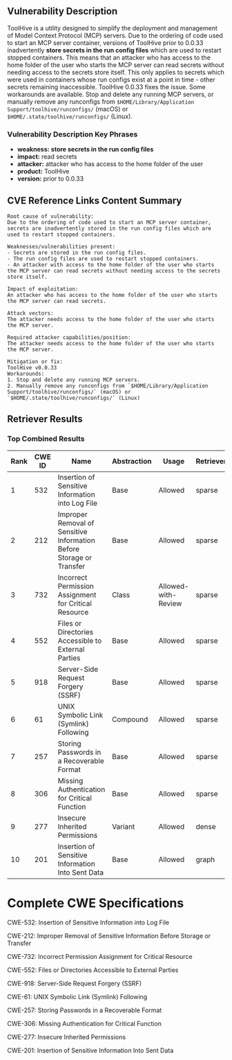 ## Vulnerability Description
ToolHive is a utility designed to simplify the deployment and management of Model Context Protocol (MCP) servers. Due to the ordering of code used to start an MCP server container, versions of ToolHive prior to 0.0.33 inadvertently **store secrets in the run config files** which are used to restart stopped containers. This means that an attacker who has access to the home folder of the user who starts the MCP server can read secrets without needing access to the secrets store itself. This only applies to secrets which were used in containers whose run configs exist at a point in time - other secrets remaining inaccessible. ToolHive 0.0.33 fixes the issue. Some workarounds are available. Stop and delete any running MCP servers, or manually remove any runconfigs from `$HOME/Library/Application Support/toolhive/runconfigs/` (macOS) or `$HOME/.state/toolhive/runconfigs/` (Linux).

### Vulnerability Description Key Phrases
- **weakness:** **store secrets in the run config files**
- **impact:** read secrets
- **attacker:** attacker who has access to the home folder of the user
- **product:** ToolHive
- **version:** prior to 0.0.33

## CVE Reference Links Content Summary
```text
Root cause of vulnerability:
Due to the ordering of code used to start an MCP server container, secrets are inadvertently stored in the run config files which are used to restart stopped containers.

Weaknesses/vulnerabilities present:
- Secrets are stored in the run config files.
- The run config files are used to restart stopped containers.
- An attacker with access to the home folder of the user who starts the MCP server can read secrets without needing access to the secrets store itself.

Impact of exploitation:
An attacker who has access to the home folder of the user who starts the MCP server can read secrets.

Attack vectors:
The attacker needs access to the home folder of the user who starts the MCP server.

Required attacker capabilities/position:
The attacker needs access to the home folder of the user who starts the MCP server.

Mitigation or fix:
ToolHive v0.0.33
Workarounds:
1. Stop and delete any running MCP servers.
2. Manually remove any runconfigs from `$HOME/Library/Application Support/toolhive/runconfigs/` (macOS) or `$HOME/.state/toolhive/runconfigs/` (Linux)
```

## Retriever Results

### Top Combined Results

| Rank | CWE ID | Name | Abstraction | Usage  | Retrievers | Individual Scores |
|------|--------|------|-------------|-------|------------|-------------------|
| 1 | 532 | Insertion of Sensitive Information into Log File | Base | Allowed | sparse | 0.697 |
| 2 | 212 | Improper Removal of Sensitive Information Before Storage or Transfer | Base | Allowed | sparse | 0.686 |
| 3 | 732 | Incorrect Permission Assignment for Critical Resource | Class | Allowed-with-Review | sparse | 0.678 |
| 4 | 552 | Files or Directories Accessible to External Parties | Base | Allowed | sparse | 0.670 |
| 5 | 918 | Server-Side Request Forgery (SSRF) | Base | Allowed | sparse | 0.659 |
| 6 | 61 | UNIX Symbolic Link (Symlink) Following | Compound | Allowed | sparse | 0.657 |
| 7 | 257 | Storing Passwords in a Recoverable Format | Base | Allowed | sparse | 0.641 |
| 8 | 306 | Missing Authentication for Critical Function | Base | Allowed | sparse | 0.638 |
| 9 | 277 | Insecure Inherited Permissions | Variant | Allowed | dense | 0.490 |
| 10 | 201 | Insertion of Sensitive Information Into Sent Data | Base | Allowed | graph | 0.002 |



# Complete CWE Specifications

CWE-532: Insertion of Sensitive Information into Log File

CWE-212: Improper Removal of Sensitive Information Before Storage or Transfer

CWE-732: Incorrect Permission Assignment for Critical Resource

CWE-552: Files or Directories Accessible to External Parties

CWE-918: Server-Side Request Forgery (SSRF)

CWE-61: UNIX Symbolic Link (Symlink) Following

CWE-257: Storing Passwords in a Recoverable Format

CWE-306: Missing Authentication for Critical Function

CWE-277: Insecure Inherited Permissions

CWE-201: Insertion of Sensitive Information Into Sent Data